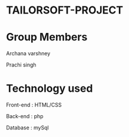 # TAILORSOFT-PROJECT


# Group Members

Archana varshney

Prachi singh


# Technology used

Front-end : HTML/CSS

Back-end : php

Database : mySql
